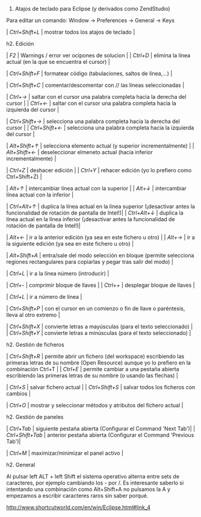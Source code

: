 1. Atajos de teclado para Eclipse (y derivados como ZendStudio)

Para editar un comando: Window -> Preferences -> General -> Keys

| *Ctrl+Shift+L* | mostrar todos los atajos de teclado |

h2. Edición 

| *F2* | Warnings / error ver ocipones de solucion  |
| *Ctrl+D* | elimina la línea actual (en la que se encuentra el cursor) |

| *Ctrl+Shift+F* | formatear código (tabulaciones, saltos de línea,...) |

| *Ctrl+Shift+C* | comentar/descomentar con // las líneas seleccionadas |

| *Ctrl+→* | saltar con el cursor una palabra completa hacia la derecha del cursor |
| *Ctrl+←* | saltar con el cursor una palabra completa hacia la izquierda del cursor |

| *Ctrl+Shift+→* | selecciona una palabra completa hacia la derecha del cursor |
| *Ctrl+Shift+←* | selecciona una palabra completa hacia la izquierda del cursor |

| *Alt+Shift+↑* | selecciona elemento actual (y superior incrementalmente) |
| *Alt+Shift+←* | deseleccionar elmeneto actual (hacia inferior incrementalmente) |

| *Ctrl+Z* | deshacer edición |
| *Ctrl+Y* | rehacer edición (yo lo prefiero como Ctrl+Shift+Z) |

| *Alt+↑* | intercambiar línea actual con la superior |
| *Alt+↓* | intercambiar línea actual con la inferior |

| *Ctrl+Alt+↑* | duplica la línea actual en la línea superior (¡desactivar antes la funcionalidad de rotación de pantalla de Intel!)|
| *Ctrl+Alt+↓* | duplica la línea actual en la línea inferior (¡desactivar antes la funcionalidad de rotación de pantalla de Intel!)|

| *Alt+←* | ir a la anterior edición (ya sea en este fichero u otro) |
| *Alt+→* | ir a la siguiente edición (ya sea en este fichero u otro) |

| *Alt+Shift+A* | entra/sale del modo selección en bloque (permite selecciona regiones rectangulares para copiarlas y pegar tras salir del modo) |

| *Ctrl+L* | ir a la línea número (introducir) |

| *Ctrl+-* | comprimir bloque de llaves |
| *Ctrl++* | desplegar bloque de llaves |

| *Ctrl+L* | ir a número de línea |

| *Ctrl+Shift+P* | con el cursor en un comienzo o fin de llave o paréntesis, lleva al otro extremo |

| *Ctrl+Shift+X* | convierte letras a mayúsculas (para el texto seleccionado) |
| *Ctrl+Shift+Y* | convierte letras a minúsculas (para el texto seleccionado) |


h2. Gestión de ficheros

| *Ctrl+Shift+R* |  permite abrir un fichero (del workspace) escribiendo las primeras letras de su nombre (Open Resource) aunque yo lo prefiero en la combinación Ctrl+T |
| *Ctrl+E* |  permite cambiar a una pestaña abierta escribiendo las primeras letras de su nombre (o usando las flechas) |

| *Ctrl+S* | salvar fichero actual |
| *Ctrl+Shift+S* | salvar todos los ficheros con cambios |

| *Ctrl+O* | mostrar y seleccionar métodos y atributos del fichero actual |

h2. Gestión de paneles

| *Ctrl+Tab* | siguiente pestaña abierta (Configurar el Command 'Next Tab')|
| *Ctrl+Shift+Tab* | anterior pestaña abierta (Configurar el Command 'Previous Tab')|

| *Ctrl+M* | maximizar/minimizar el panel activo |

h2. General



Al pulsar left ALT + left Shift el sistema operativo alterna entre sets de caracteres, por ejemplo cambiando los - por /. Es interesante saberlo si intentando una combinación como Alt+Shift+A no pulsamos la A y empezamos a escribir caracteres raros sin saber porqué.

http://www.shortcutworld.com/en/win/Eclipse.html#link_4